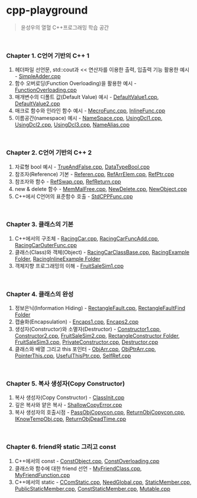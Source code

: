 # cpp-playground
> 윤성우의 열혈 C++프로그래밍 학습 공간
<br/> 

### Chapter 1. C언어 기반의 C++ 1
1. 헤더파일 선언문, std::cout과 << 연산자를 이용한 출력, 입출력 기능 활용한 예시 - [SimpleAdder.cpp](https://github.com/je-s0n/cpp-playground/blob/main/cp1/SimpleAdder.cpp)
2. 함수 오버로딩(Function Overloading)을 활용한 예시 - [FunctionOverloading.cpp](https://github.com/je-s0n/cpp-playground/blob/main/cp1/FunctionOverloading.cpp)
3. 매개변수의 디폴트 값(Default Value) 예시 - [DefaultValue1.cpp](https://github.com/je-s0n/cpp-playground/blob/main/cp1/DefaultValue1.cpp), [DefaultValue2.cpp](https://github.com/je-s0n/cpp-playground/blob/main/cp1/DefaultValue2.cpp)
4. 매크로 함수와 인라인 함수 예시 - [MecroFunc.cpp](https://github.com/je-s0n/cpp-playground/blob/main/cp1/MecroFunc.cpp), [InlineFunc.cpp](https://github.com/je-s0n/cpp-playground/blob/main/cp1/InlineFunc.cpp)
5. 이름공간(namespace) 예시 - [NameSpace.cpp](https://github.com/je-s0n/cpp-playground/blob/main/cp1/NameSpace.cpp), [UsingDcl1.cpp](https://github.com/je-s0n/cpp-playground/blob/main/cp1/UsingDcl1.cpp), [UsingDcl2.cpp](https://github.com/je-s0n/cpp-playground/blob/main/cp1/UsingDcl2.cpp), [UsingDcl3.cpp](https://github.com/je-s0n/cpp-playground/blob/main/cp1/UsingDcl3.cpp), [NameAlias.cpp](https://github.com/je-s0n/cpp-playground/blob/main/cp1/NameAlias.cpp)
<br/>

### Chapter 2. C언어 기반의 C++ 2
1. 자료형 bool 예시 - [TrueAndFalse.cpp](https://github.com/je-s0n/cpp-playground/blob/main/cp2/TrueAndFalse.cpp), [DataTypeBool.cpp](https://github.com/je-s0n/cpp-playground/blob/main/cp2/DataTypeBool.cpp)
2. 참조자(Reference) 기본 - [Referen.cpp](https://github.com/je-s0n/cpp-playground/blob/main/cp2/Referen.cpp), [RefArrElem.cpp](https://github.com/je-s0n/cpp-playground/blob/main/cp2/RefArrElem.cpp), [RefPtr.cpp](https://github.com/je-s0n/cpp-playground/blob/main/cp2/RefPtr.cpp)
3. 참조자와 함수 - [RefSwap.cpp](https://github.com/je-s0n/cpp-playground/blob/main/cp2/RefSwap.cpp), [RefReturn.cpp](https://github.com/je-s0n/cpp-playground/blob/main/cp2/RefReturn.cpp)
4. new & delete 함수 - [MemMalFree.cpp](https://github.com/je-s0n/cpp-playground/blob/main/cp2/MemMalFree.cpp), [NewDelete.cpp](https://github.com/je-s0n/cpp-playground/blob/main/cp2/NewDelete.cpp), [NewObject.cpp](https://github.com/je-s0n/cpp-playground/blob/main/cp2/NewObject.cpp)
5. C++에서 C언어의 표준함수 호출 - [StdCPPFunc.cpp](https://github.com/je-s0n/cpp-playground/blob/main/cp2/StdCPPFunc.cpp)
<br/>

### Chapter 3. 클래스의 기본
1) C++에서의 구조체 - [RacingCar.cpp](https://github.com/je-s0n/cpp-playground/blob/main/cp3/RacingCar.cpp), [RacingCarFuncAdd.cpp](https://github.com/je-s0n/cpp-playground/blob/main/cp3/RacingCarFuncAdd.cpp), [RacingCarOuterFunc.cpp](https://github.com/je-s0n/cpp-playground/blob/main/cp3/RacingCarOuterFunc.cpp)
2) 클래스(Class)와 객체(Object) - [RacingCarClassBase.cpp](https://github.com/je-s0n/cpp-playground/blob/main/cp3/RacingCarClassBase.cpp), [RacingExample Folder](https://github.com/je-s0n/cpp-playground/tree/main/cp3/RacingExample), [RacingInlineExample Folder](https://github.com/je-s0n/cpp-playground/tree/main/cp3/RacingInlineExample)
3) 객체지향 프로그래밍의 이해 - [FruitSaleSim1.cpp](https://github.com/je-s0n/cpp-playground/blob/main/cp3/FruitSaleSim1.cpp)
<br/>

### Chapter 4. 클래스의 완성
1) 정보은닉(Information Hiding) - [RectangleFault.cpp](https://github.com/je-s0n/cpp-playground/blob/main/cp4/RectangleFault.cpp), [RectangleFaultFind Folder](https://github.com/je-s0n/cpp-playground/tree/main/cp4/RectangleFaultFind)
2) 캡슐화(Encapsulation) - [Encaps1.cpp](https://github.com/je-s0n/cpp-playground/blob/main/cp4/Encaps1.cpp), [Encaps2.cpp](https://github.com/je-s0n/cpp-playground/blob/main/cp4/Encaps2.cpp)
3) 생성자(Constructor)와 소멸자(Destructor) - [Constructor1.cpp](https://github.com/je-s0n/cpp-playground/blob/main/cp4/Constructor1.cpp), [Constructor2.cpp](https://github.com/je-s0n/cpp-playground/blob/main/cp4/Constructor2.cpp), [FruitSaleSim2.cpp](https://github.com/je-s0n/cpp-playground/blob/main/cp4/FruitSaleSim2.cpp), [RectangleConstructor Folder](https://github.com/je-s0n/cpp-playground/tree/main/cp4/RectangleConstructor), [FruitSaleSim3.cpp](https://github.com/je-s0n/cpp-playground/blob/main/cp4/FruitSaleSim3.cpp), [PrivateConstructor.cpp](https://github.com/je-s0n/cpp-playground/blob/main/cp4/PrivateConstructor.cpp), [Destructor.cpp](https://github.com/je-s0n/cpp-playground/blob/main/cp4/Destructor.cpp)
4) 클래스와 배열 그리고 this 포인터 - [ObjArr.cpp](https://github.com/je-s0n/cpp-playground/blob/main/cp4/ObjArr.cpp), [ObjPtrArr.cpp](https://github.com/je-s0n/cpp-playground/blob/main/cp4/ObjPtrArr.cpp), [PointerThis.cpp](https://github.com/je-s0n/cpp-playground/blob/main/cp4/PointerThis.cpp), [UsefulThisPtr.cpp](https://github.com/je-s0n/cpp-playground/blob/main/cp4/UsefulThisPtr.cpp), [SelfRef.cpp](https://github.com/je-s0n/cpp-playground/blob/main/cp4/SelfRef.cpp)
<br/>

### Chapter 5. 복사 생성자(Copy Constructor)
1) 복사 생성자(Copy Constructor) - [ClassInit.cpp](https://github.com/je-s0n/cpp-playground/blob/main/cp5/ClassInit.cpp)
2) 깊은 복사와 얕은 복사 - [ShallowCopyError.cpp](https://github.com/je-s0n/cpp-playground/blob/main/cp5/ShallowCopyError.cpp)
3) 복사 생성자의 호출시점 - [PassObjCopycon.cpp](https://github.com/je-s0n/cpp-playground/blob/main/cp5/PassObjCopycon.cpp), [ReturnObjCopycon.cpp](https://github.com/je-s0n/cpp-playground/blob/main/cp5/ReturnObjCopycon.cpp), [IKnowTempObj.cpp](https://github.com/je-s0n/cpp-playground/blob/main/cp5/IKnowTempObj.cpp), [ReturnObjDeadTime.cpp](https://github.com/je-s0n/cpp-playground/blob/main/cp5/ReturnObjDeadTime.cpp) 
<br/>

### Chapter 6. friend와 static 그리고 const
1) C++에서의 const - [ConstObject.cpp](https://github.com/je-s0n/cpp-playground/blob/main/cp6/ConstObject.cpp), [ConstOverloading.cpp](https://github.com/je-s0n/cpp-playground/blob/main/cp6/ConstOverloading.cpp)
2) 클래스와 함수에 대한 friend 선언 - [MyFriendClass.cpp](https://github.com/je-s0n/cpp-playground/blob/main/cp6/MyFriendClass.cpp), [MyFriendFunction.cpp](https://github.com/je-s0n/cpp-playground/blob/main/cp6/MyFriendFunction.cpp)
3) C++에서의 static - [CComStatic.cpp](https://github.com/je-s0n/cpp-playground/blob/main/cp6/CComStatic.cpp), [NeedGlobal.cpp](https://github.com/je-s0n/cpp-playground/blob/main/cp6/NeedGlobal.cpp), [StaticMember.cpp](https://github.com/je-s0n/cpp-playground/blob/main/cp6/StaticMember.cpp), [PublicStaticMember.cpp](https://github.com/je-s0n/cpp-playground/blob/main/cp6/PublicStaticMember.cpp), [ConstStaticMember.cpp](https://github.com/je-s0n/cpp-playground/blob/main/cp6/ConstStaticMember.cpp), [Mutable.cpp](https://github.com/je-s0n/cpp-playground/blob/main/cp6/Mutable.cpp)

